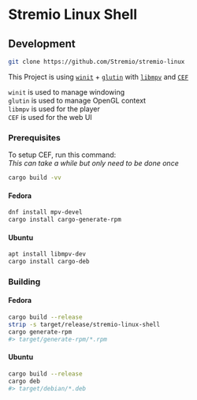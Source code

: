 # Stremio Linux Shell

## Development

```bash
git clone https://github.com/Stremio/stremio-linux
```

This Project is using [`winit`](https://github.com/rust-windowing/winit) + [`glutin`](https://github.com/rust-windowing/glutin) with [`libmpv`](https://github.com/mpv-player/mpv/blob/master/DOCS/man/libmpv.rst) and [`CEF`](https://github.com/chromiumembedded/cef)

`winit` is used to manage windowing  
`glutin` is used to manage OpenGL context  
`libmpv` is used for the player  
`CEF` is used for the web UI  

### Prerequisites

To setup CEF, run this command:  
*This can take a while but only need to be done once*
```bash
cargo build -vv
```

#### Fedora
```bash
dnf install mpv-devel
cargo install cargo-generate-rpm
```

#### Ubuntu
```bash
apt install libmpv-dev
cargo install cargo-deb
```

### Building

#### Fedora
```bash
cargo build --release
strip -s target/release/stremio-linux-shell
cargo generate-rpm
#> target/generate-rpm/*.rpm
```

#### Ubuntu
```bash
cargo build --release
cargo deb
#> target/debian/*.deb
```
